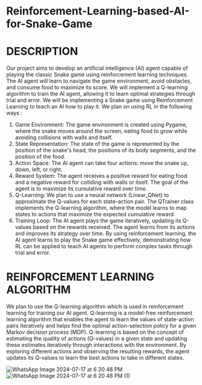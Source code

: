 # Reinforcement-Learning-based-AI-for-Snake-Game
# DESCRIPTION
Our project aims to develop an artificial intelligence (AI) agent capable of playing the classic Snake game using reinforcement learning techniques. The AI agent will learn to navigate the game environment, avoid obstacles, and consume food to maximize its score. We will implement a Q-learning algorithm to train the AI agent, allowing it to learn optimal strategies through trial and error.
We will be implementing a Snake game using Reinforcement Learning to teach an AI how to play it. We plan on using RL in the following ways : 
1) Game Environment: The game environment is created using Pygame, where the snake moves around the screen, eating food to grow while avoiding collisions with walls and itself.
2) State Representation: The state of the game is represented by the position of the snake's head, the positions of its body segments, and the position of the food.
3) Action Space: The AI agent can take four actions: move the snake up, down, left, or right.
4) Reward System: The agent receives a positive reward for eating food and a negative reward for colliding with walls or itself. The goal of the agent is to maximize its cumulative reward over time.
5) Q-Learning: We plan to use a neural network (Linear_QNet) to approximate the Q-values for each state-action pair. The QTrainer class implements the Q-learning algorithm, where the model learns to map states to actions that maximize the expected cumulative reward.
6) Training Loop: The AI agent plays the game iteratively, updating its Q-values based on the rewards received. The agent learns from its actions and improves its strategy over time.
By using reinforcement learning, the AI agent learns to play the Snake game effectively, demonstrating how RL can be applied to teach AI agents to perform complex tasks through trial and error.

# REINFORCEMENT LEARNING ALGORITHM
We plan to use the Q-learning algorithm which is used in reinforcement learning for training our AI agent. Q-learning is a model-free reinforcement learning algorithm that enables the agent to learn the values of state-action pairs iteratively and helps find the optimal action-selection policy for a given Markov decision process (MDP). Q-learning is based on the concept of estimating the quality of actions (Q-values) in a given state and updating these estimates iteratively through interactions with the environment. By exploring different actions and observing the resulting rewards, the agent updates its Q-values to learn the best actions to take in different states. 

![WhatsApp Image 2024-07-17 at 6 20 48 PM](https://github.com/user-attachments/assets/d68ea687-bce8-43a9-bff1-75f3e0013017)
![WhatsApp Image 2024-07-17 at 6 20 48 PM (1)](https://github.com/user-attachments/assets/9e4fae29-2266-471f-8740-77b03f043ae4)

